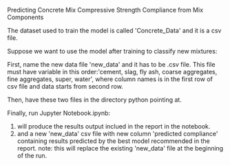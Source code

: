 Predicting Concrete Mix Compressive Strength Compliance from Mix Components

The dataset used to train the model is called 'Concrete_Data' and it is a csv
file.

Suppose we want to use the model after training to classify new mixtures:

  First, name the new data file 'new_data' and it has to be .csv file.
  This file must have variable in this order:'cement, slag, fly ash,
  coarse aggregates, fine aggregates, super, water', where column names is in
  the first row of csv file and data starts from second row.

  Then, have these two files in the directory python pointing at.

  Finally, run Jupyter Notebook.ipynb:
  1. will produce the results output inclued in the report in the notebook.
  2. and a new 'new_data' csv file with new column 'predicted compliance' containing results predicted by the best model recommended in the report.
	note: this will replace the existing 'new_data' file at the beginning of the run. 
